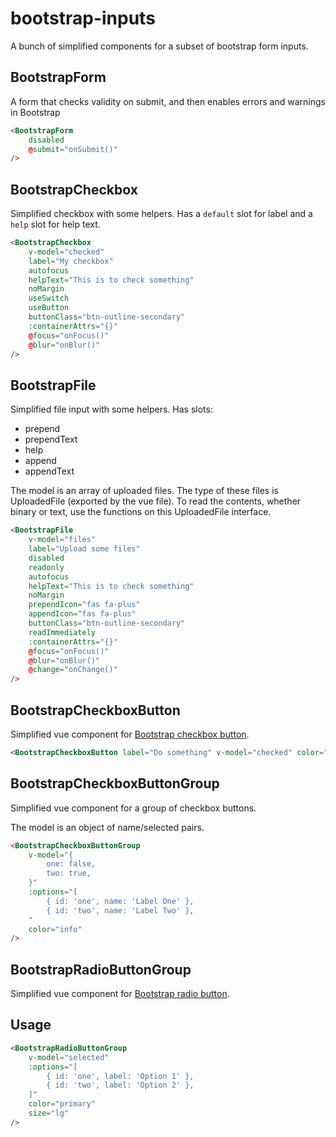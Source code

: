 # bootstrap-inputs

A bunch of simplified components for a subset of bootstrap form inputs.


## BootstrapForm

A form that checks validity on submit, and then enables errors and warnings in Bootstrap

```html
<BootstrapForm
	disabled
	@submit="onSubmit()"
/>
```


## BootstrapCheckbox

Simplified checkbox with some helpers. Has a `default` slot for label and a `help` slot for help text.

```html
<BootstrapCheckbox
	v-model="checked"
	label="My checkbox"
	autofocus
	helpText="This is to check something"
	noMargin
	useSwitch
	useButton
	buttonClass="btn-outline-secondary"
	:containerAttrs="{}"
	@focus="onFocus()"
	@blur="onBlur()"
/>
```


## BootstrapFile

Simplified file input with some helpers. Has slots:

* prepend
* prependText
* help
* append
* appendText

The model is an array of uploaded files. The type of these files is UploadedFile (exported by the vue file).
To read the contents, whether binary or text, use the functions on this UploadedFile interface.

```html
<BootstrapFile
	v-model="files"
	label="Upload some files"
	disabled
	readonly
	autofocus
	helpText="This is to check something"
	noMargin
	prependIcon="fas fa-plus"
	appendIcon="fas fa-plus"
	buttonClass="btn-outline-secondary"
	readImmediately
	:containerAttrs="{}"
	@focus="onFocus()"
	@blur="onBlur()"
	@change="onChange()"
/>
```


## BootstrapCheckboxButton

Simplified vue component for [Bootstrap checkbox button](https://getbootstrap.com/docs/5.3/forms/checks-radios/#checkbox-toggle-buttons).

```html
<BootstrapCheckboxButton label="Do something" v-model="checked" color="primary" size="lg" />
```


## BootstrapCheckboxButtonGroup

Simplified vue component for a group of checkbox buttons.

The model is an object of name/selected pairs.

```html
<BootstrapCheckboxButtonGroup
	v-model="{
		one: false,
		two: true,
	}"
	:options="[
		{ id: 'one', name: 'Label One' },
		{ id: 'two', name: 'Label Two' },
	"
	color="info"
/>
```


## BootstrapRadioButtonGroup

Simplified vue component for [Bootstrap radio button](https://getbootstrap.com/docs/5.3/forms/checks-radios/#radio-toggle-buttons).

## Usage

```html
<BootstrapRadioButtonGroup
	v-model="selected"
	:options="[
		{ id: 'one', label: 'Option 1' },
		{ id: 'two', label: 'Option 2' },
	]"
	color="primary"
	size="lg"
/>
```
